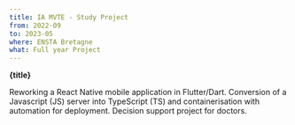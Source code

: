 ```yaml
---
title: IA MVTE - Study Project
from: 2022-09
to: 2023-05
where: ENSTA Bretagne
what: Full year Project
---
```


**{title}**

Reworking a React Native mobile application in Flutter/Dart.
Conversion of a Javascript (JS) server into TypeScript (TS) and containerisation with automation for deployment.
Decision support project for doctors.
